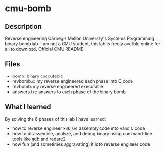 # cmu-bomb
## Description
Reverse engineering Carnegie Mellon University's Systems Programming binary bomb lab.
I am not a CMU student, this lab is freely availble online for all to download.
[Official CMU README](http://csapp.cs.cmu.edu/2e/README-bomblab)

## Files
- bomb: binary executable 
- revbomb.c: my reverse engineered each phase into C code
- revbomb: my reverse engineered executable
- answers.txt: answers to each phase of the binary bomb

## What I learned
By solving the 6 phases of this lab I have learned:
- how to reverse engineer x86_64 assembly code into valid C code
- how to disassemble, analyze, and debug binary using command-line tools like gdb and radare2
- how fun (and sometimes aggravating) it is to reverse engineer code 

